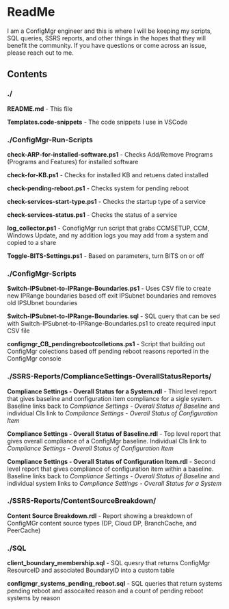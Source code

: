 # ReadMe

I am a ConfigMgr engineer and this is where I will be keeping my scripts, SQL queries, SSRS reports, and other things in the hopes that they will benefit the community.  If you have questions or come across an issue, please reach out to me. 

## Contents

### ./

**README.md** - This file

**Templates.code-snippets** - The code snippets I use in VSCode

### ./ConfigMgr-Run-Scripts

**check-ARP-for-installed-software.ps1** - Checks Add/Remove Programs (Programs and Features) for installed software

**check-for-KB.ps1** - Checks for installed KB and retuens dated installed

**check-pending-reboot.ps1** - Checks system for pending reboot

**check-services-start-type.ps1** - Checks the startup type of a service

**check-services-status.ps1** - Checks the status of a service

**log_collector.ps1** - ConofigMgr run script that grabs CCMSETUP, CCM, Windows Update, and ny addition logs you may add from a system and copied to a share

**Toggle-BITS-Settings.ps1** - Based on parameters, turn BITS on or off

### ./ConfigMgr-Scripts

**Switch-IPSubnet-to-IPRange-Boundaries.ps1** - Uses CSV file to create new IPRange boundaries based off exit IPSubnet boundaries and removes old IPSUbnet boundaries

**Switch-IPSubnet-to-IPRange-Boundaries.sql** - SQL query that can be sed with Switch-IPSubnet-to-IPRange-Boundaries.ps1 to create required input CSV file

**configmgr_CB_pendingrebootcolletions.ps1** - Script that building out ConfigMgr colections based off pending reboot reasons reported in the ConfigMgr console

### ./SSRS-Reports/ComplianceSettings-OverallStatusReports/

**Compliance Settings - Overall Status for a System.rdl** - Third level report that gives baseline and configuration item compliance for a sigle system. Baseline links back to *Compliance Settings - Overall Status of Baseline* and individual CIs link to *Compliance Settings - Overall Status of Configuration Item*

**Compliance Settings - Overall Status of Baseline.rdl** - Top level report that gives overall compliance of a ConfigMgr baseline. Individual CIs link to *Compliance Settings - Overall Status of Configuration Item*

**Compliance Settings - Overall Status of Configuration Item.rdl** - Second level report that gives compliance of configuration item within a baseline.  Baseline links back to *Compliance Settings - Overall Status of Baseline* and individual system links to *Compliance Settings - Overall Status for a System*

### ./SSRS-Reports/ContentSourceBreakdown/

**Content Source Breakdown.rdl** - Report showing a breakdown of ConfigMGr content source types (DP, Cloud DP, BranchCache, and PeerCache)

### ./SQL

**client_boundary_membership.sql** - SQL quesry that returns ConfigMgr ResourceID and associated BoundaryID into a custom table

**configmgr_systems_pending_reboot.sql** -  SQL queries that return systems pending reboot and assocaited reason and a count of pending reboot systems by reason
